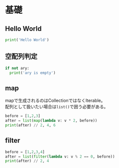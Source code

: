 # 基礎

## Hello World

```python
print('Hello World')
```

## 空配列判定

```python
if not ary:
  print('ary is empty')
```

## map

mapで生成されるのはCollectionではなくIterable。  
配列として扱いたい場合は`list()`で囲う必要がある。
```python
before = [1,2,3]
after = list(map(lambda v: v * 2, before))
print(after) // 2, 4, 6
```

## filter

```python
before = [1,2,3,4]
after = list(filter(lambda v: v % 2 == 0, before))
print(after) // 2, 4
```
